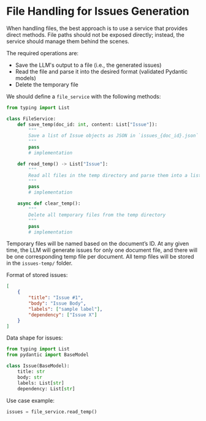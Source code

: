 # File Handling for Issues Generation

When handling files, the best approach is to use a service that provides direct methods. File paths should not be exposed directly; instead, the service should manage them behind the scenes.

The required operations are:

- Save the LLM's output to a file (i.e., the generated issues)
- Read the file and parse it into the desired format (validated Pydantic models)
- Delete the temporary file

We should define a `file_service` with the following methods:

```python
from typing import List

class FileService:
    def save_temp(doc_id: int, content: List["Issue"]):
        """
        Save a list of Issue objects as JSON in `issues_{doc_id}.json`
        """
        pass
        # implementation

    def read_temp() -> List["Issue"]:
        """
        Read all files in the temp directory and parse them into a list of Issue objects
        """
        pass
        # implementation

    async def clear_temp():
        """
        Delete all temporary files from the temp directory
        """
        pass
        # implementation
```

Temporary files will be named based on the document’s ID. At any given time, the LLM will generate issues for only one document file, and there will be one corresponding temp file per document. All temp files will be stored in the `issues-temp/` folder.

Format of stored issues:

```json
[
	{
		"title": "Issue #1",
		"body": "Issue Body",
		"labels": ["sample label"],
		"dependency": ["Issue X"]
	}
]
```

Data shape for issues:

```python
from typing import List
from pydantic import BaseModel

class Issue(BaseModel):
    title: str
    body: str
    labels: List[str]
    dependency: List[str]
```

Use case example:

```python
issues = file_service.read_temp()
```
